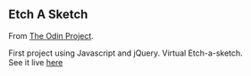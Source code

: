 ## Etch A Sketch 

From [The Odin Project](http://www.theodinproject.com/web-development-101/javascript-and-jquery?ref=lnav).

First project using Javascript and jQuery. Virtual Etch-a-sketch.<br>
See it live [here](http://htmlpreview.github.io/?https://github.com/florianmainguy/theodinproject/blob/master/web-development-101/etch-a-sketch/index.html)
